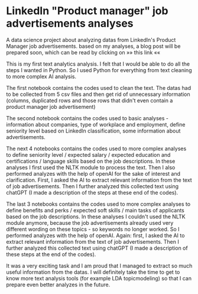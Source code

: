 # LinkedIn "Product manager" job advertisements analyses
A data science project about analyzing datas from LinkedIn's Product Manager job advertisements. based on my analyses, a blog post will be prepared soon, which can be read by clicking on »» this link ««

This is my first text analytics analysis. I felt that I would be able to do all the steps I wanted in Python. So I used Python for everything from text cleaning to more complex AI analysis.

The first notebook contains the codes used to clean the text. The datas had to be collected from 5 csv files and then get rid of unnecessary information (columns, duplicated rows and those rows that didn't even contain a product manager job advertisement)

The second notebook contains the codes used to basic analyses - information about companies, type of workplace and employment, define seniority level based on LinkedIn classification, some information about advertisements.

The next 4 notebooks contains the codes used to more complex analyses to define seniority level / expected salary / expected education and certifications / language skills based on the job descriptions. In these analyses I first used the NLTK module to process the text. Then I also performed analyzes with the help of openAI for the sake of interest and clarification. First, I asked the AI ​​to extract relevant information from the text of job advertisements. Then I further analyzed this collected text using chatGPT (I made a description of the steps at these end of the codes).

The last 3 notebooks contains the codes used to more complex analyses to define benefits and perks / expected soft skills / main tasks of applicants based on the job descriptions. In these analyses I couldn't used the NLTK module anymore, because the job advertisements already used very different wording on these topics - so keywords no longer worked. So I performed analyzes with the help of openAI. Again: first, I asked the AI ​​to extract relevant information from the text of job advertisements. Then I further analyzed this collected text using chatGPT  (I made a description of these steps at the end of the codes).

It was a very exciting task and I am proud that I managed to extract so much useful information from the datas. I will definitely take the time to get to know more text analysis tools (for example LDA topicmodeling) so that I can prepare even better analyzes in the future.
